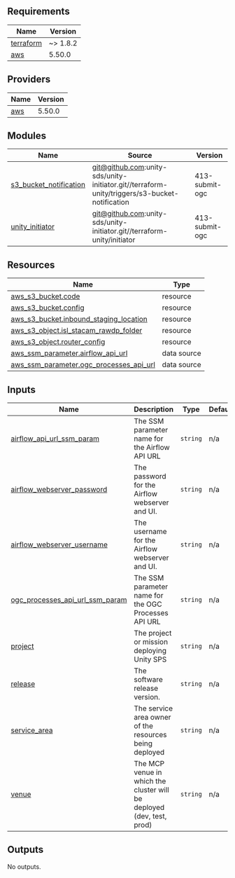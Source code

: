 <!-- BEGINNING OF PRE-COMMIT-TERRAFORM DOCS HOOK -->
## Requirements

| Name | Version |
|------|---------|
| <a name="requirement_terraform"></a> [terraform](#requirement\_terraform) | ~> 1.8.2 |
| <a name="requirement_aws"></a> [aws](#requirement\_aws) | 5.50.0 |

## Providers

| Name | Version |
|------|---------|
| <a name="provider_aws"></a> [aws](#provider\_aws) | 5.50.0 |

## Modules

| Name | Source | Version |
|------|--------|---------|
| <a name="module_s3_bucket_notification"></a> [s3\_bucket\_notification](#module\_s3\_bucket\_notification) | git@github.com:unity-sds/unity-initiator.git//terraform-unity/triggers/s3-bucket-notification | 413-submit-ogc |
| <a name="module_unity_initiator"></a> [unity\_initiator](#module\_unity\_initiator) | git@github.com:unity-sds/unity-initiator.git//terraform-unity/initiator | 413-submit-ogc |

## Resources

| Name | Type |
|------|------|
| [aws_s3_bucket.code](https://registry.terraform.io/providers/hashicorp/aws/5.50.0/docs/resources/s3_bucket) | resource |
| [aws_s3_bucket.config](https://registry.terraform.io/providers/hashicorp/aws/5.50.0/docs/resources/s3_bucket) | resource |
| [aws_s3_bucket.inbound_staging_location](https://registry.terraform.io/providers/hashicorp/aws/5.50.0/docs/resources/s3_bucket) | resource |
| [aws_s3_object.isl_stacam_rawdp_folder](https://registry.terraform.io/providers/hashicorp/aws/5.50.0/docs/resources/s3_object) | resource |
| [aws_s3_object.router_config](https://registry.terraform.io/providers/hashicorp/aws/5.50.0/docs/resources/s3_object) | resource |
| [aws_ssm_parameter.airflow_api_url](https://registry.terraform.io/providers/hashicorp/aws/5.50.0/docs/data-sources/ssm_parameter) | data source |
| [aws_ssm_parameter.ogc_processes_api_url](https://registry.terraform.io/providers/hashicorp/aws/5.50.0/docs/data-sources/ssm_parameter) | data source |

## Inputs

| Name | Description | Type | Default | Required |
|------|-------------|------|---------|:--------:|
| <a name="input_airflow_api_url_ssm_param"></a> [airflow\_api\_url\_ssm\_param](#input\_airflow\_api\_url\_ssm\_param) | The SSM parameter name for the Airflow API URL | `string` | n/a | yes |
| <a name="input_airflow_webserver_password"></a> [airflow\_webserver\_password](#input\_airflow\_webserver\_password) | The password for the Airflow webserver and UI. | `string` | n/a | yes |
| <a name="input_airflow_webserver_username"></a> [airflow\_webserver\_username](#input\_airflow\_webserver\_username) | The username for the Airflow webserver and UI. | `string` | n/a | yes |
| <a name="input_ogc_processes_api_url_ssm_param"></a> [ogc\_processes\_api\_url\_ssm\_param](#input\_ogc\_processes\_api\_url\_ssm\_param) | The SSM parameter name for the OGC Processes API URL | `string` | n/a | yes |
| <a name="input_project"></a> [project](#input\_project) | The project or mission deploying Unity SPS | `string` | n/a | yes |
| <a name="input_release"></a> [release](#input\_release) | The software release version. | `string` | n/a | yes |
| <a name="input_service_area"></a> [service\_area](#input\_service\_area) | The service area owner of the resources being deployed | `string` | n/a | yes |
| <a name="input_venue"></a> [venue](#input\_venue) | The MCP venue in which the cluster will be deployed (dev, test, prod) | `string` | n/a | yes |

## Outputs

No outputs.
<!-- END OF PRE-COMMIT-TERRAFORM DOCS HOOK -->
